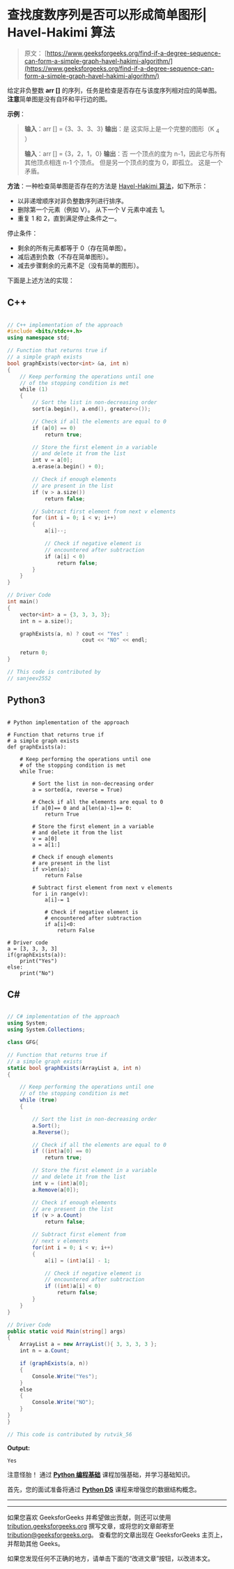 # 查找度数序列是否可以形成简单图形| Havel-Hakimi 算法

> 原文： [https://www.geeksforgeeks.org/find-if-a-degree-sequence-can-form-a-simple-graph-havel-hakimi-algorithm/](https://www.geeksforgeeks.org/find-if-a-degree-sequence-can-form-a-simple-graph-havel-hakimi-algorithm/)

给定非负整数 **arr []** 的序列，任务是检查是否存在与该度序列相对应的简单图。 **注意**简单图是没有自环和平行边的图。

**示例**：

> **输入**：arr [] = {3、3、3、3}
> **输出**：是
> 这实际上是一个完整的图形（K <sub>4</sub> ）
> 
> **输入**：arr [] = {3，2，1，0}
> **输出**：否
> 一个顶点的度为 n-1，因此它与所有其他顶点相连 n-1 个顶点。
> 但是另一个顶点的度为 0，即孤立。 这是一个矛盾。

**方法**：一种检查简单图是否存在的方法是 [Havel-Hakimi 算法](https://en.wikipedia.org/wiki/Havel%E2%80%93Hakimi_algorithm)，如下所示：

*   以非递增顺序对非负整数序列进行排序。
*   删除第一个元素（例如 V）。 从下一个 V 元素中减去 1。
*   重复 1 和 2，直到满足停止条件之一。

停止条件：

*   剩余的所有元素都等于 0（存在简单图）。
*   减后遇到负数（不存在简单图形）。
*   减去步骤剩余的元素不足（没有简单的图形）。

下面是上述方法的实现：

## C++

```cpp

// C++ implementation of the approach
#include <bits/stdc++.h>
using namespace std;

// Function that returns true if
// a simple graph exists
bool graphExists(vector<int> &a, int n)
{
    // Keep performing the operations until one
    // of the stopping condition is met
    while (1)
    {
        // Sort the list in non-decreasing order
        sort(a.begin(), a.end(), greater<>());

        // Check if all the elements are equal to 0
        if (a[0] == 0)
            return true;

        // Store the first element in a variable
        // and delete it from the list
        int v = a[0];
        a.erase(a.begin() + 0);

        // Check if enough elements
        // are present in the list
        if (v > a.size())
            return false;

        // Subtract first element from next v elements
        for (int i = 0; i < v; i++)
        {
            a[i]--;

            // Check if negative element is
            // encountered after subtraction
            if (a[i] < 0)
                return false;
        }
    }
}

// Driver Code
int main()
{
    vector<int> a = {3, 3, 3, 3};
    int n = a.size();

    graphExists(a, n) ? cout << "Yes" : 
                        cout << "NO" << endl;

    return 0;
}

// This code is contributed by
// sanjeev2552

```

## Python3

```

# Python implementation of the approach 

# Function that returns true if 
# a simple graph exists
def graphExists(a):

    # Keep performing the operations until one 
    # of the stopping condition is met
    while True: 

        # Sort the list in non-decreasing order
        a = sorted(a, reverse = True)

        # Check if all the elements are equal to 0
        if a[0]== 0 and a[len(a)-1]== 0:
            return True

        # Store the first element in a variable
        # and delete it from the list
        v = a[0]
        a = a[1:]

        # Check if enough elements 
        # are present in the list
        if v>len(a): 
            return False

        # Subtract first element from next v elements
        for i in range(v):
            a[i]-= 1

            # Check if negative element is 
            # encountered after subtraction
            if a[i]<0:
                return False

# Driver code
a = [3, 3, 3, 3]
if(graphExists(a)):
    print("Yes")
else:
    print("No")

```

## C#

```cs

// C# implementation of the approach 
using System;
using System.Collections; 

class GFG{

// Function that returns true if 
// a simple graph exists 
static bool graphExists(ArrayList a, int n) 
{ 

    // Keep performing the operations until one 
    // of the stopping condition is met 
    while (true) 
    { 

        // Sort the list in non-decreasing order 
        a.Sort();
        a.Reverse();

        // Check if all the elements are equal to 0 
        if ((int)a[0] == 0) 
            return true; 

        // Store the first element in a variable 
        // and delete it from the list 
        int v = (int)a[0]; 
        a.Remove(a[0]); 

        // Check if enough elements 
        // are present in the list 
        if (v > a.Count) 
            return false; 

        // Subtract first element from 
        // next v elements 
        for(int i = 0; i < v; i++) 
        { 
            a[i] = (int)a[i] - 1; 

            // Check if negative element is 
            // encountered after subtraction 
            if ((int)a[i] < 0) 
                return false; 
        } 
    } 
} 

// Driver Code
public static void Main(string[] args) 
{
    ArrayList a = new ArrayList(){ 3, 3, 3, 3 }; 
    int n = a.Count; 

    if (graphExists(a, n))
    {
        Console.Write("Yes");
    }
    else
    {
        Console.Write("NO");
    }
}
}

// This code is contributed by rutvik_56

```

**Output:** 

```
Yes

```

注意怪胎！ 通过 [**Python 编程基础**](https://practice.geeksforgeeks.org/courses/Python-Foundation?utm_source=geeksforgeeks&utm_medium=article&utm_campaign=GFG_Article_Bottom_Python_Foundation) 课程加强基础，并学习基础知识。

首先，您的面试准备将通过 [**Python DS**](https://practice.geeksforgeeks.org/courses/Data-Structures-With-Python?utm_source=geeksforgeeks&utm_medium=article&utm_campaign=GFG_Article_Bottom_Python_DS) 课程来增强您的数据结构概念。

* * *

* * *

如果您喜欢 GeeksforGeeks 并希望做出贡献，则还可以使用 [tribution.geeksforgeeks.org](https://contribute.geeksforgeeks.org/) 撰写文章，或将您的文章邮寄至 tribution@geeksforgeeks.org。 查看您的文章出现在 GeeksforGeeks 主页上，并帮助其他 Geeks。

如果您发现任何不正确的地方，请单击下面的“改进文章”按钮，以改进本文。